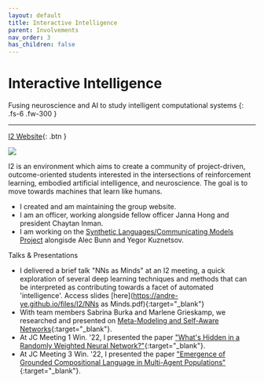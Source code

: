 ```yaml
---
layout: default
title: Interactive Intelligence
parent: Involvements
nav_order: 3
has_children: false
---
```


# Interactive Intelligence

Fusing neuroscience and AI to study intelligent computational systems
{: .fs-6 .fw-300 }

---

[I2 Website](https://interactive-intelligence.github.io/){: .btn }

![](https://interactive-intelligence.github.io/assets/images/site-banner.png)

I2 is an environment which aims to create a community of project-driven, outcome-oriented students interested in the intersections of reinforcement learning, embodied artificial intelligence, and neuroscience. The goal is to move towards machines that learn like humans.

- I created and am maintaining the group website.
- I am an officer, working alongside fellow officer Janna Hong and president Chaytan Inman.
- I am working on the [Synthetic Languages/Communicating Models Project](https://interactive-intelligence.github.io/projects/synthetic-languages) alongisde Alec Bunn and Yegor Kuznetsov.

Talks & Presentations
- I delivered a brief talk "NNs as Minds" at an I2 meeting, a quick exploration of several deep learning techniques and methods that can be interpreted as contributing towards a facet of automated 'intelligence'. Access slides [here](https://andre-ye.github.io/files/I2/NNs as Minds.pdf){:target="_blank"}
- With team members Sabrina Burka and Marlene Grieskamp, we researched and presented on [Meta-Modeling and Self-Aware Networks](https://interactive-intelligence.github.io/meetings/win2022/meeting-5#meta-modeling--self-aware-networks){:target="_blank"}.
- At JC Meeting 1 Win. '22, I presented the paper ["What's Hidden in a Randomly Weighted Neural Network?"](https://interactive-intelligence.github.io/jc/win2022/meeting-1#whats-hidden-in-a-randomly-weighted-neural-network){:target="_blank"}.
- At JC Meeting 3 Win. '22, I presented the paper ["Emergence of Grounded Compositional Language in Multi-Agent Populations"](https://interactive-intelligence.github.io/jc/win2022/meeting-3#emergence-of-grounded-compositional-language-in-multi-agent-populations){:target="_blank"}.
